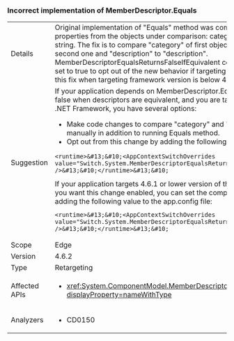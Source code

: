 ### Incorrect implementation of MemberDescriptor.Equals

|   |   |
|---|---|
|Details|Original implementation of &quot;Equals&quot; method was comparing two different string properties from the objects under comparison: category name to description string. The fix is to compare &quot;category&quot; of first object to &quot;category&quot; of the second one and &quot;description&quot; to &quot;description&quot;. MemberDescriptorEqualsReturnsFalseIfEquivalent configuration value can be set to true to opt out of the new behavior if targeting 4.6.2 or to false to enable this fix when targeting framework version is below 4.6.2.|
|Suggestion|If your application depends on MemberDescriptor.Equals sometimes returning false when descriptors are equivalent, and you are targeting 4.6.2 version of the .NET Framework, you have several options:<ul><li>Make code changes to compare &quot;category&quot; and &quot;description&quot; fields manually in addition to running Equals method.</li><li>Opt out from this change by adding the following value to the app.config file:</li></ul><pre><code>&lt;runtime&gt;&amp;#13;&amp;#10;&lt;AppContextSwitchOverrides value=&quot;Switch.System.MemberDescriptorEqualsReturnsFalseIfEquivalent=true&quot; /&gt;&amp;#13;&amp;#10;&lt;/runtime&gt;&amp;#13;&amp;#10;</code></pre>If your application targets 4.6.1 or lower version of the .NET Framework, and you want this change enabled, you can set the compatibility switch to false by adding the following value to the app.config file:<pre><code>&lt;runtime&gt;&amp;#13;&amp;#10;&lt;AppContextSwitchOverrides value=&quot;Switch.System.MemberDescriptorEqualsReturnsFalseIfEquivalent=false&quot; /&gt;&amp;#13;&amp;#10;&lt;/runtime&gt;&amp;#13;&amp;#10;</code></pre>|
|Scope|Edge|
|Version|4.6.2|
|Type|Retargeting|
|Affected APIs|<ul><li><xref:System.ComponentModel.MemberDescriptor.Equals(System.Object)?displayProperty=nameWithType></li></ul>|
|Analyzers|<ul><li>CD0150</li></ul>|

